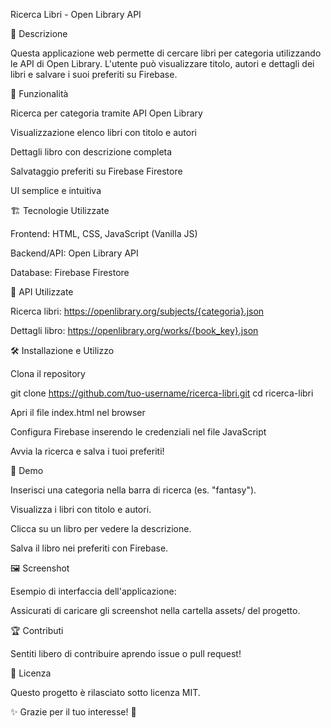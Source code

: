 Ricerca Libri - Open Library API

📌 Descrizione

Questa applicazione web permette di cercare libri per categoria utilizzando le API di Open Library. L'utente può visualizzare titolo, autori e dettagli dei libri e salvare i suoi preferiti su Firebase.

🚀 Funzionalità

Ricerca per categoria tramite API Open Library

Visualizzazione elenco libri con titolo e autori

Dettagli libro con descrizione completa

Salvataggio preferiti su Firebase Firestore

UI semplice e intuitiva

🏗️ Tecnologie Utilizzate

Frontend: HTML, CSS, JavaScript (Vanilla JS)

Backend/API: Open Library API

Database: Firebase Firestore

🔗 API Utilizzate

Ricerca libri: https://openlibrary.org/subjects/{categoria}.json

Dettagli libro: https://openlibrary.org/works/{book_key}.json

🛠️ Installazione e Utilizzo

Clona il repository

git clone https://github.com/tuo-username/ricerca-libri.git
cd ricerca-libri

Apri il file index.html nel browser

Configura Firebase inserendo le credenziali nel file JavaScript

Avvia la ricerca e salva i tuoi preferiti!

📸 Demo

Inserisci una categoria nella barra di ricerca (es. "fantasy").

Visualizza i libri con titolo e autori.

Clicca su un libro per vedere la descrizione.

Salva il libro nei preferiti con Firebase.

🖼️ Screenshot

Esempio di interfaccia dell'applicazione:





Assicurati di caricare gli screenshot nella cartella assets/ del progetto.

🏆 Contributi

Sentiti libero di contribuire aprendo issue o pull request!

📜 Licenza

Questo progetto è rilasciato sotto licenza MIT.

✨ Grazie per il tuo interesse! 🚀
